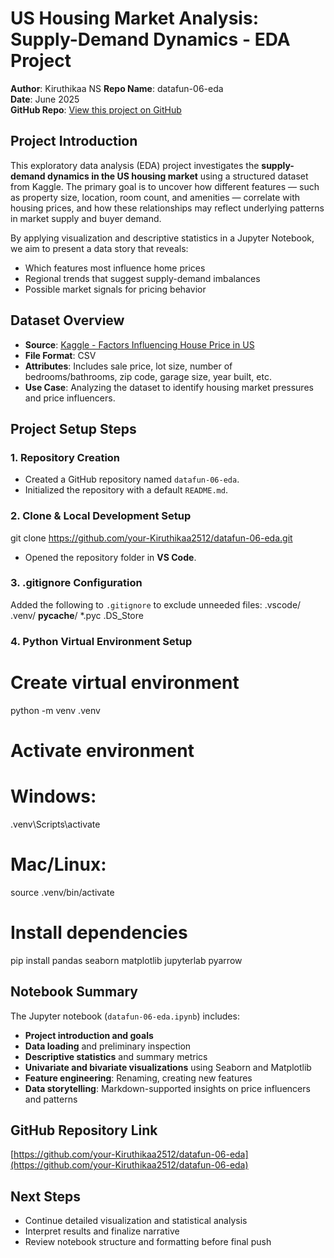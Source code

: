 
# US Housing Market Analysis: Supply-Demand Dynamics - EDA  Project

**Author**: Kiruthikaa NS
**Repo Name**: datafun-06-eda  
**Date**: June 2025  
**GitHub Repo**: [View this project on GitHub](https://github.com/Kiruthikaa2512/datafun-06-eda)

## Project Introduction

This exploratory data analysis (EDA) project investigates the **supply-demand dynamics in the US housing market** using a structured dataset from Kaggle. The primary goal is to uncover how different features — such as property size, location, room count, and amenities — correlate with housing prices, and how these relationships may reflect underlying patterns in market supply and buyer demand.

By applying visualization and descriptive statistics in a Jupyter Notebook, we aim to present a data story that reveals:
- Which features most influence home prices
- Regional trends that suggest supply-demand imbalances
- Possible market signals for pricing behavior

## Dataset Overview
- **Source**: [Kaggle - Factors Influencing House Price in US](https://www.kaggle.com/datasets/utkarshx27/factors-influence-house-price-in-us)
- **File Format**: CSV
- **Attributes**: Includes sale price, lot size, number of bedrooms/bathrooms, zip code, garage size, year built, etc.
- **Use Case**: Analyzing the dataset to identify housing market pressures and price influencers.

## Project Setup Steps
### 1. Repository Creation

- Created a GitHub repository named `datafun-06-eda`.
- Initialized the repository with a default `README.md`.

### 2. Clone & Local Development Setup

git clone https://github.com/your-Kiruthikaa2512/datafun-06-eda.git

* Opened the repository folder in **VS Code**.

### 3. .gitignore Configuration

Added the following to `.gitignore` to exclude unneeded files:
.vscode/
.venv/
__pycache__/
*.pyc
.DS_Store

### 4. Python Virtual Environment Setup

# Create virtual environment
python -m venv .venv

# Activate environment
# Windows:
.venv\Scripts\activate
# Mac/Linux:
source .venv/bin/activate

# Install dependencies
pip install pandas seaborn matplotlib jupyterlab pyarrow

## Notebook Summary

The Jupyter notebook (`datafun-06-eda.ipynb`) includes:

* **Project introduction and goals**
* **Data loading** and preliminary inspection
* **Descriptive statistics** and summary metrics
* **Univariate and bivariate visualizations** using Seaborn and Matplotlib
* **Feature engineering**: Renaming, creating new features
* **Data storytelling**: Markdown-supported insights on price influencers and patterns

## GitHub Repository Link

[https://github.com/your-Kiruthikaa2512/datafun-06-eda](https://github.com/your-Kiruthikaa2512/datafun-06-eda)

## Next Steps

* Continue detailed visualization and statistical analysis
* Interpret results and finalize narrative
* Review notebook structure and formatting before final push


